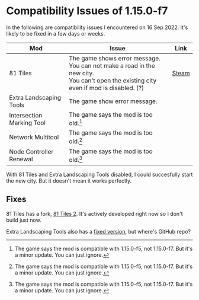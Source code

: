 # Compatibility Issues of 1.15.0-f7
In the following are compatibility issues I encountered on 16 Sep 2022. It's likely to be fixed in a few days or weeks.

| Mod | Issue | Link |
| -- | -- | -- |
| 81 Tiles | The game shows error message.<br />You can not make a road in the new city.<br />You can't open the existing city even if mod is disabled. (?) | [Steam](https://steamcommunity.com/workshop/filedetails/discussion/576327847/3435703754802635202/) |
| Extra Landscaping Tools | The game show error message. | |
| Intersection Marking Tool | The game says the mod is too old.[^1] | |
| Network Multitool | The game says the mod is too old.[^1] | |
| Node Controller Renewal | The game says the mod is too old.[^1] | |

[^1]: The game says the mod is compatible with 1.15.0-f5, not 1.15.0-f7. But it's a minor update. You can just ignore.

With 81 Tiles and Extra Landscaping Tools disabled, I could succesfully start the new city. But it doesn't mean it works perfectly.

## Fixes
81 Tiles has a fork, [81 Tiles 2](https://github.com/algernon-A/EightyOne2). It's actively developed right now so I don't build just now.

Extra Landscaping Tools also has a [fixed version](https://steamcommunity.com/sharedfiles/filedetails/?id=2862940316), but where's GitHub repo?
